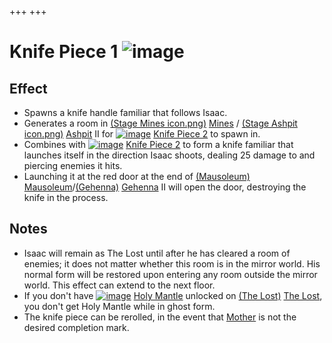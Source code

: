 +++
+++

 # Knife Piece 1 ![image](/image/Knife_Piece_1.png) 

Effect
--------


* Spawns a knife handle familiar that follows Isaac.
* Generates a room in [(Stage Mines icon.png)](https://static.wikia.nocookie.net/bindingofisaacre_gamepedia/images/5/58/Stage_Mines_icon.png/revision/latest?cb=20210825172320) [Mines](/wiki/Mines "Mines") / [(Stage Ashpit icon.png)](https://static.wikia.nocookie.net/bindingofisaacre_gamepedia/images/c/cf/Stage_Ashpit_icon.png/revision/latest?cb=20210825172340) [Ashpit](/wiki/Ashpit "Ashpit") II for [![image](/image/Knife_Piece_2.png)](/wiki/Knife_Piece_2 "Knife Piece 2") [Knife Piece 2](/wiki/Knife_Piece_2 "Knife Piece 2") to spawn in.
* Combines with [![image](/image/Knife_Piece_2.png)](/wiki/Knife_Piece_2 "Knife Piece 2") [Knife Piece 2](/wiki/Knife_Piece_2 "Knife Piece 2") to form a knife familiar that launches itself in the direction Isaac shoots, dealing 25 damage to and piercing enemies it hits.
* Launching it at the red door at the end of [(Mausoleum)](/wiki/Mausoleum "Mausoleum") [Mausoleum](/wiki/Mausoleum "Mausoleum")/[(Gehenna)](/wiki/Gehenna "Gehenna") [Gehenna](/wiki/Gehenna "Gehenna") II will open the door, destroying the knife in the process.


Notes
-------


* Isaac will remain as The Lost until after he has cleared a room of enemies; it does not matter whether this room is in the mirror world. His normal form will be restored upon entering any room outside the mirror world. This effect can extend to the next floor.
* If you don't have [![image](/image/Holy_Mantle.png)](/wiki/Holy_Mantle "Holy Mantle") [Holy Mantle](/wiki/Holy_Mantle "Holy Mantle") unlocked on  [(The Lost)](/wiki/The_Lost "The Lost") [The Lost](/wiki/The_Lost "The Lost"), you don't get Holy Mantle while in ghost form.
* The knife piece can be rerolled, in the event that [Mother](/wiki/Mother "Mother") is not the desired completion mark.


